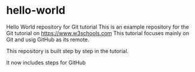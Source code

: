 # hello-world
Hello World repository for Git tutorial
This is an example repository for the Git tutorial on https://www.w3schools.com
This tutorial focuses mainly on Git and usig GitHub as its remote.

This repository is built step by step in the tutorial.

It now includes steps for GitHub
